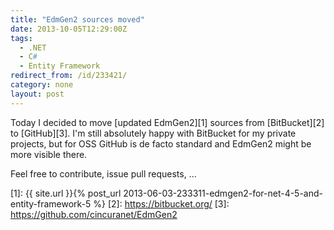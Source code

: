 ```yaml
---
title: "EdmGen2 sources moved"
date: 2013-10-05T12:29:00Z
tags:
  - .NET
  - C#
  - Entity Framework
redirect_from: /id/233421/
category: none
layout: post
---
```

Today I decided to move [updated EdmGen2][1] sources from [BitBucket][2] to [GitHub][3]. I'm still absolutely happy with BitBucket for my private projects, but for OSS GitHub is de facto standard and EdmGen2 might be more visible there.

Feel free to contribute, issue pull requests, ...

[1]: {{ site.url }}{% post_url 2013-06-03-233311-edmgen2-for-net-4-5-and-entity-framework-5 %}
[2]: https://bitbucket.org/
[3]: https://github.com/cincuranet/EdmGen2
